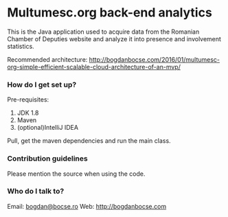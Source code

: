 # Multumesc.org back-end analytics #
This is the Java application used to acquire data from the Romanian Chamber of Deputies website and analyze it into presence and involvement statistics.

Recommended architecture:
http://bogdanbocse.com/2016/01/multumesc-org-simple-efficient-scalable-cloud-architecture-of-an-mvp/

### How do I get set up? ###

Pre-requisites:
1. JDK 1.8
2. Maven
3. (optional)IntelliJ IDEA

Pull, get the maven dependencies and run the main class.

### Contribution guidelines ###
Please mention the source when using the code.

### Who do I talk to? ###

Email: bogdan@bocse.ro
Web: http://bogdanbocse.com

